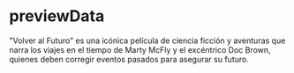 # previewData
"Volver al Futuro" es una icónica película de ciencia ficción y aventuras que narra los viajes en el tiempo de Marty McFly y el excéntrico Doc Brown, quienes deben corregir eventos pasados para asegurar su futuro.